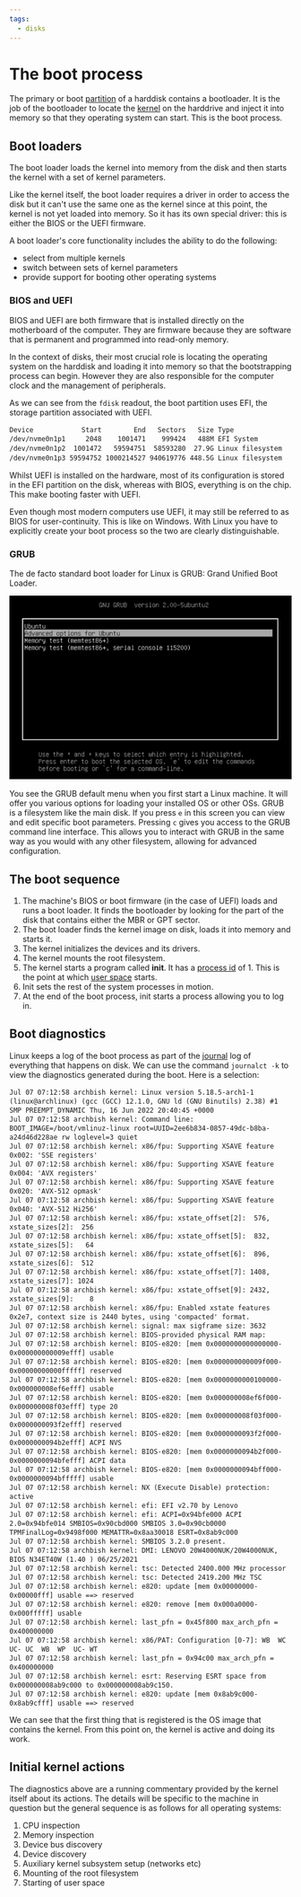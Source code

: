 ```yaml
---
tags:
  - disks
---
```


# The boot process

The primary or boot
[partition](Disks.md#primary-extended-and-logical-partitions) of a harddisk
contains a bootloader. It is the job of the bootloader to locate the
[kernel](The_Kernel.md) on the harddrive and inject it into
memory so that they operating system can start. This is the boot process.

## Boot loaders

The boot loader loads the kernel into memory from the disk and then starts the
kernel with a set of kernel parameters.

Like the kernel itself, the boot loader requires a driver in order to access the
disk but it can't use the same one as the kernel since at this point, the kernel
is not yet loaded into memory. So it has its own special driver: this is either
the BIOS or the UEFI firmware.

A boot loader's core functionality includes the ability to do the following:

- select from multiple kernels
- switch between sets of kernel parameters
- provide support for booting other operating systems

### BIOS and UEFI

BIOS and UEFI are both firmware that is installed directly on the motherboard of
the computer. They are firmware because they are software that is permanent and
programmed into read-only memory.

In the context of disks, their most crucial role is locating the operating
system on the harddisk and loading it into memory so that the bootstrapping
process can begin. However they are also responsible for the computer clock and
the management of peripherals.

As we can see from the `fdisk` readout, the boot partition uses EFI, the storage
partition associated with UEFI.

```bash
Device            Start        End   Sectors   Size Type
/dev/nvme0n1p1     2048    1001471    999424   488M EFI System
/dev/nvme0n1p2  1001472   59594751  58593280  27.9G Linux filesystem
/dev/nvme0n1p3 59594752 1000214527 940619776 448.5G Linux filesystem
```

Whilst UEFI is installed on the hardware, most of its configuration is stored in
the EFI partition on the disk, whereas with BIOS, everything is on the chip.
This make booting faster with UEFI.

Even though most modern computers use UEFI, it may still be referred to as BIOS
for user-continuity. This is like on Windows. With Linux you have to explicitly
create your boot process so the two are clearly distinguishable.

### GRUB

The de facto standard boot loader for Linux is GRUB: Grand Unified Boot Loader.

![](/img/grub.jpg)

You see the GRUB default menu when you first start a Linux machine. It will
offer you various options for loading your installed OS or other OSs. GRUB is a
filesystem like the main disk. If you press `e` in this screen you can view and
edit specific boot parameters. Pressing `c` gives you access to the GRUB command
line interface. This allows you to interact with GRUB in the same way as you
would with any other filesystem, allowing for advanced configuration.

## The boot sequence

1. The machine's BIOS or boot firmware (in the case of UEFI) loads and runs a
   boot loader. It finds the bootloader by looking for the part of the disk that
   contains either the MBR or GPT sector.
2. The boot loader finds the kernel image on disk, loads it into memory and
   starts it.
3. The kernel initializes the devices and its drivers.
4. The kernel mounts the root filesystem.
5. The kernel starts a program called **init**. It has a
   [process id](Processes.md#processes-ps)
   of 1. This is the point at which [user space](User_Space.md) starts.
6. Init sets the rest of the system processes in motion.
7. At the end of the boot process, init starts a process allowing you to log in.

## Boot diagnostics

Linux keeps a log of the boot process as part of the [journal]() log of
everything that happens on disk. We can use the command `journalct -k` to view
the diagnostics generated during the boot. Here is a selection:

```
Jul 07 07:12:58 archbish kernel: Linux version 5.18.5-arch1-1 (linux@archlinux) (gcc (GCC) 12.1.0, GNU ld (GNU Binutils) 2.38) #1 SMP PREEMPT_DYNAMIC Thu, 16 Jun 2022 20:40:45 +0000
Jul 07 07:12:58 archbish kernel: Command line: BOOT_IMAGE=/boot/vmlinuz-linux root=UUID=2ee6b834-0857-49dc-b8ba-a24d46d228ae rw loglevel=3 quiet
Jul 07 07:12:58 archbish kernel: x86/fpu: Supporting XSAVE feature 0x002: 'SSE registers'
Jul 07 07:12:58 archbish kernel: x86/fpu: Supporting XSAVE feature 0x004: 'AVX registers'
Jul 07 07:12:58 archbish kernel: x86/fpu: Supporting XSAVE feature 0x020: 'AVX-512 opmask'
Jul 07 07:12:58 archbish kernel: x86/fpu: Supporting XSAVE feature 0x040: 'AVX-512 Hi256'
Jul 07 07:12:58 archbish kernel: x86/fpu: xstate_offset[2]:  576, xstate_sizes[2]:  256
Jul 07 07:12:58 archbish kernel: x86/fpu: xstate_offset[5]:  832, xstate_sizes[5]:   64
Jul 07 07:12:58 archbish kernel: x86/fpu: xstate_offset[6]:  896, xstate_sizes[6]:  512
Jul 07 07:12:58 archbish kernel: x86/fpu: xstate_offset[7]: 1408, xstate_sizes[7]: 1024
Jul 07 07:12:58 archbish kernel: x86/fpu: xstate_offset[9]: 2432, xstate_sizes[9]:    8
Jul 07 07:12:58 archbish kernel: x86/fpu: Enabled xstate features 0x2e7, context size is 2440 bytes, using 'compacted' format.
Jul 07 07:12:58 archbish kernel: signal: max sigframe size: 3632
Jul 07 07:12:58 archbish kernel: BIOS-provided physical RAM map:
Jul 07 07:12:58 archbish kernel: BIOS-e820: [mem 0x0000000000000000-0x000000000009efff] usable
Jul 07 07:12:58 archbish kernel: BIOS-e820: [mem 0x000000000009f000-0x00000000000fffff] reserved
Jul 07 07:12:58 archbish kernel: BIOS-e820: [mem 0x0000000000100000-0x000000008ef6efff] usable
Jul 07 07:12:58 archbish kernel: BIOS-e820: [mem 0x000000008ef6f000-0x000000008f03efff] type 20
Jul 07 07:12:58 archbish kernel: BIOS-e820: [mem 0x000000008f03f000-0x0000000093f2efff] reserved
Jul 07 07:12:58 archbish kernel: BIOS-e820: [mem 0x0000000093f2f000-0x0000000094b2efff] ACPI NVS
Jul 07 07:12:58 archbish kernel: BIOS-e820: [mem 0x0000000094b2f000-0x0000000094bfefff] ACPI data
Jul 07 07:12:58 archbish kernel: BIOS-e820: [mem 0x0000000094bff000-0x0000000094bfffff] usable
Jul 07 07:12:58 archbish kernel: NX (Execute Disable) protection: active
Jul 07 07:12:58 archbish kernel: efi: EFI v2.70 by Lenovo
Jul 07 07:12:58 archbish kernel: efi: ACPI=0x94bfe000 ACPI 2.0=0x94bfe014 SMBIOS=0x90cbd000 SMBIOS 3.0=0x90cb0000 TPMFinalLog=0x9498f000 MEMATTR=0x8aa30018 ESRT=0x8ab9c000
Jul 07 07:12:58 archbish kernel: SMBIOS 3.2.0 present.
Jul 07 07:12:58 archbish kernel: DMI: LENOVO 20W4000NUK/20W4000NUK, BIOS N34ET40W (1.40 ) 06/25/2021
Jul 07 07:12:58 archbish kernel: tsc: Detected 2400.000 MHz processor
Jul 07 07:12:58 archbish kernel: tsc: Detected 2419.200 MHz TSC
Jul 07 07:12:58 archbish kernel: e820: update [mem 0x00000000-0x00000fff] usable ==> reserved
Jul 07 07:12:58 archbish kernel: e820: remove [mem 0x000a0000-0x000fffff] usable
Jul 07 07:12:58 archbish kernel: last_pfn = 0x45f800 max_arch_pfn = 0x400000000
Jul 07 07:12:58 archbish kernel: x86/PAT: Configuration [0-7]: WB  WC  UC- UC  WB  WP  UC- WT
Jul 07 07:12:58 archbish kernel: last_pfn = 0x94c00 max_arch_pfn = 0x400000000
Jul 07 07:12:58 archbish kernel: esrt: Reserving ESRT space from 0x000000008ab9c000 to 0x000000008ab9c150.
Jul 07 07:12:58 archbish kernel: e820: update [mem 0x8ab9c000-0x8ab9cfff] usable ==> reserved
```

We can see that the first thing that is registered is the OS image that contains
the kernel. From this point on, the kernel is active and doing its work.

## Initial kernel actions

The diagnostics above are a running commentary provided by the kernel itself
about its actions. The details will be specific to the machine in question but
the general sequence is as follows for all operating systems:

1. CPU inspection
2. Memory inspection
3. Device bus discovery
4. Device discovery
5. Auxiliary kernel subsystem setup (networks etc)
6. Mounting of the root filesystem
7. Starting of user space
